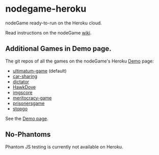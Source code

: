 # nodegame-heroku

nodeGame ready-to-run on the Heroku cloud.

Read instructions on the nodeGame [wiki](https://github.com/nodeGame/nodegame/wiki/nodeGame-on-Heroku).


## Additional Games in Demo page.

The git repos of all the games on the nodeGame's Heroku [Demo](https://nodegamedemo.herokuapp.com/) page:

 - [ultimatum-game](https://github.com/nodeGame/ultimatum-game) (default)
 - [car-sharing](https://github.com/nodeGame/car-sharing)
 - [dictator](https://github.com/nodeGame/dictator)
 - [HawkDove](https://github.com/ewenw/HawkDove)
 - [imgscore](https://github.com/nodeGame/imgscore)
 - [meritocracy-game](https://github.com/nodeGame/meritocracy-game)
 - [prisonersgame](https://github.com/shakty/prisonersgame)
 - [stopgo](https://github.com/nodeGame/stopgo)

See the [Demo page](https://nodeGame/nodegamedemo).

## No-Phantoms

Phantom JS testing is currently not available on Heroku.
